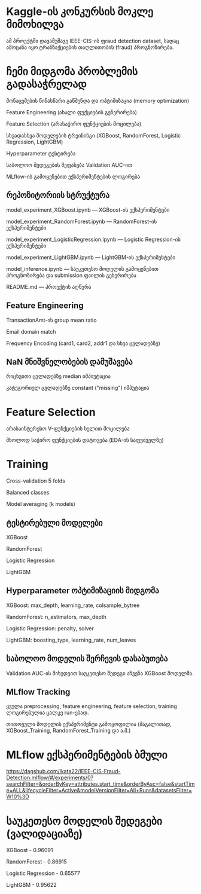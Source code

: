 # Kaggle-ის კონკურსის მოკლე მიმოხილვა

ამ პროექტში დავამუშავე IEEE-CIS-ის ფraud detection dataset, სადაც ამოცანა იყო ტრანზაქციების თაღლითობის (fraud) პროგნოზირება.

# ჩემი მიდგომა პრობლემის გადასაჭრელად

მონაცემების წინასწარი გაწმენდა და ოპტიმიზაცია (memory optimization)

Feature Engineering (ახალი ფუქციების გენერირება)

Feature Selection (არასაჭირო ფუნქციების მოცილება)

სხვადასხვა მოდელების ტრეინინგი (XGBoost, RandomForest, Logistic Regression, LightGBM)

Hyperparameter ტესტირება

საბოლოო შედეგების შეფასება Validation AUC-ით

MLflow-ის გამოყენებით ექსპერიმენტების ლოგირება


## რეპოზიტორიის სტრუქტურა

model_experiment_XGBoost.ipynb — XGBoost-ის ექსპერიმენტები

model_experiment_RandomForest.ipynb — RandomForest-ის ექსპერიმენტები

model_experiment_LogisticRegression.ipynb — Logistic Regression-ის ექსპერიმენტები

model_experiment_LightGBM.ipynb — LightGBM-ის ექსპერიმენტები

model_inference.ipynb — საუკეთესო მოდელის გამოყენებით პროგნოზირება და submission ფაილის გენერირება

README.md — პროექტის აღწერა


## Feature Engineering

TransactionAmt-ის group mean ratio

Email domain match

Frequency Encoding (card1, card2, addr1 და სხვა ცვლადებზე)

## NaN მნიშვნელობების დამუშავება

რიცხვითი ცვლადებზე median იმპიუტაცია

კატეგორიულ ცვლადებზე constant ("missing") იმპუტაცია



# Feature Selection

არასაინტერესო V-ფუნქციების ხელით მოცილება

მხოლოდ საჭირო ფუნქციების დატოვება (EDA-ის საფუძველზე)

# Training

Cross-validation 5 folds

Balanced classes

Model averaging (k models)

## ტესტირებული მოდელები

XGBoost

RandomForest

Logistic Regression

LightGBM

## Hyperparameter ოპტიმიზაციის მიდგომა

XGBoost: max_depth, learning_rate, colsample_bytree

RandomForest: n_estimators, max_depth

Logistic Regression: penalty, solver

LightGBM: boosting_type, learning_rate, num_leaves

## საბოლოო მოდელის შერჩევის დასაბუთება

Validation AUC-ის მიხედვით საუკეთესო შედეგი აჩვენა XGBoost მოდელმა.

## MLflow Tracking

ყველა preprocessing, feature engineering, feature selection, training ლოგირებულია ცალკე run-ებად.

თითოეული მოდელის ექსპერიმენტი გამოყოფილია (მაგალითად, XGBoost_Training, RandomForest_Training და ა.შ.)

# MLflow ექსპერიმენტების ბმული

https://dagshub.com/lkata22/IEEE-CIS-Fraud-Detection.mlflow/#/experiments/0?searchFilter=&orderByKey=attributes.start_time&orderByAsc=false&startTime=ALL&lifecycleFilter=Active&modelVersionFilter=All+Runs&datasetsFilter=W10%3D

# საუკეთესო მოდელის შედეგები (ვალიდაციაზე)

XGBoost	- 0.96091

RandomForest - 0.86915

Logistic Regression	- 0.65577

LightGBM - 0.95622
